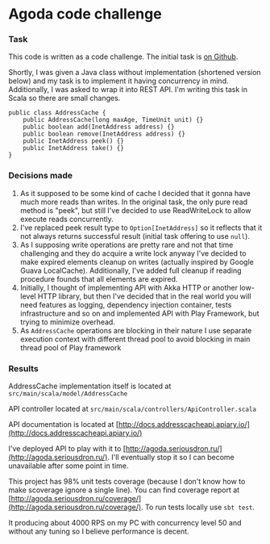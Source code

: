 # Agoda code challenge

### Task

This code is written as a code challenge. The initial task is [on Github](https://github.com/itplatform/addresscache).

Shortly, I was given a Java class without implementation (shortened version below) and my task is to implement it having concurrency in mind. Additionally, I was asked to wrap it into REST API. I'm writing this task in Scala so there are small changes.
 
    public class AddressCache {
        public AddressCache(long maxAge, TimeUnit unit) {}
        public boolean add(InetAddress address) {}
        public boolean remove(InetAddress address) {}
        public InetAddress peek() {}
        public InetAddress take() {}
    }

### Decisions made

1. As it supposed to be some kind of cache I decided that it gonna have much more reads than writes. In the original task, the only pure read method is "peek", but still I've decided to use ReadWriteLock to allow execute reads concurrently.
2. I've replaced peek result type to `Option[InetAddress]` so it reflects that it not always returns successful result (initial task offering to use `null`).
3. As I supposing write operations are pretty rare and not that time challenging and they do acquire a write lock anyway I've decided to make expired elements cleanup on writes (actually inspired by Google Guava LocalCache).
Additionally, I've added full cleanup if reading procedure founds that all elements are expired.
4. Initially, I thought of implementing API with Akka HTTP or another low-level HTTP library, but then I've decided that in the real world you will need features as logging, dependency injection container, tests infrastructure and so on and implemented API with Play Framework, but trying to minimize overhead.
5. As `AddressCache` operations are blocking in their nature I use separate execution context with different thread pool to avoid blocking in main thread pool of Play framework

### Results

AddressCache implementation itself is located at `src/main/scala/model/AddressCache`

API controller located at `src/main/scala/controllers/ApiController.scala`

API documentation is located at [http://docs.addresscacheapi.apiary.io/](http://docs.addresscacheapi.apiary.io/)

I've deployed API to play with it to [http://agoda.seriousdron.ru/](http://agoda.seriousdron.ru/). I'll eventually stop it so I can become unavailable after some point in time.

This project has 98% unit tests coverage (because I don't know how to make scoverage ignore a single line). You can find coverage report at [http://agoda.seriousdron.ru/coverage/](http://agoda.seriousdron.ru/coverage/). To run tests locally use `sbt test`.

It producing about 4000 RPS on my PC with concurrency level 50 and without any tuning so I believe performance is decent.
